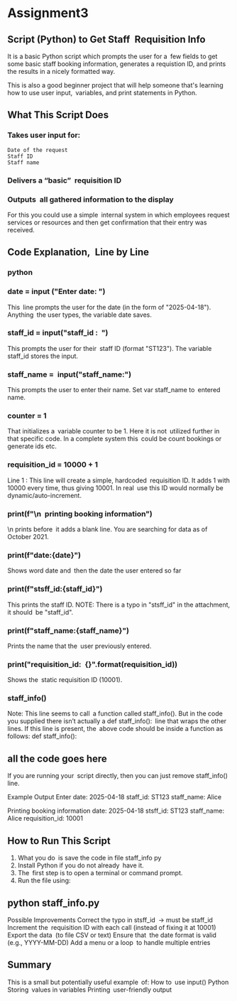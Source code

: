 # Assignment3
## Script (Python) to Get Staff Requisition Info
It is a basic Python script which prompts the user for a few fields to get some basic staff booking information, generates a requistion ID, and prints the results in a nicely formatted way.

This is also a good beginner project that will help someone that's learning how to use user input, variables, and print statements in Python.
## What This Script Does
### Takes user input for:
	Date of the request
	Staff ID
	Staff name
### Delivers a “basic” requisition ID
### Outputs all gathered information to the display
For this you could use a simple internal system in which employees request services or resources and then get confirmation that their entry was received.
## Code Explanation, Line by Line
### python
### date = input ("Enter date: ")
This line prompts the user for the date (in the form of "2025-04-18").
Anything the user types, the variable date saves.

### staff_id = input("staff_id : ")
This prompts the user for their staff ID (format "ST123").
The variable staff_id stores the input.

### staff_name = input("staff_name:")
This prompts the user to enter their name.
Set var staff_name to entered name.

### counter = 1
That initializes a variable counter to be 1.
Here it is not utilized further in that specific code. In a complete system this could be count bookings or generate ids etc.

### requisition_id = 10000 + 1
Line 1 : This line will create a simple, hardcoded requisition ID.
It adds 1 with 10000 every time, thus giving 10001.
In real use this ID would normally be dynamic/auto-increment.

### print(f"\n printing booking information")
\n prints before it adds a blank line.
You are searching for data as of October 2021.

### print(f"date:{date}")
Shows word date and then the date the user entered so far

### print(f"stsff_id:{staff_id}")
This prints the staff ID.
NOTE: There is a typo in "stsff_id" in the attachment, it should be "staff_id".

### print(f"staff_name:{staff_name}")
Prints the name that the user previously entered.

### print("requisition_id: {}".format(requisition_id))
Shows the static requisition ID (10001).

### staff_info()
Note: This line seems to call a function called staff_info().
But in the code you supplied there isn’t actually a def staff_info(): line that wraps the other lines.
If this line is present, the above code should be inside a function as follows:
def staff_info():
## all the code goes here
If you are running your script directly, then you can just remove staff_info() line.

Example Output
Enter date: 2025-04-18
staff_id: ST123
staff_name: Alice

Printing booking information
date: 2025-04-18
stsff_id: ST123
staff_name: Alice
requisition_id: 10001

## How to Run This Script
1.	What you do is save the code in file staff_info py
2.	Install Python if you do not already have it.
3.	The first step is to open a terminal or command prompt.
4.	Run the file using:
   
## python staff_info.py
Possible Improvements
Correct the typo in stsff_id → must be staff_id
Increment the requisition ID with each call (instead of fixing it at 10001)
Export the data (to file CSV or text)
Ensure that the date format is valid (e.g., YYYY-MM-DD)
Add a menu or a loop to handle multiple entries

## Summary
This is a small but potentially useful example of:
How to use input() Python
Storing values in variables
Printing user-friendly output


